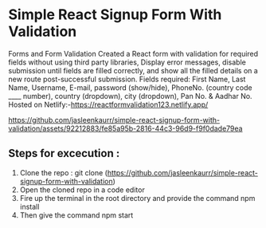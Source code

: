 # Simple React Signup Form With Validation
Forms and Form Validation
Created a React form with validation for required fields without using third party libraries, Display error messages, disable submission until fields are filled correctly, and show all the filled details on a new route post-successful submission. Fields required: First Name, Last Name, Username, E-mail, password (show/hide), PhoneNo. (country code ____ number), country (dropdown), city (dropdown), Pan No. & Aadhar No.
Hosted on Netlify:-https://reactformvalidation123.netlify.app/






https://github.com/jasleenkaurr/simple-react-signup-form-with-validation/assets/92212883/fe85a95b-2816-44c3-96d9-f9f0dade79ea


## Steps for excecution :

 1. Clone the repo : git clone (https://github.com/jasleenkaurr/simple-react-signup-form-with-validation)
 2. Open the cloned repo in a code editor 
 3. Fire up the terminal in the root directory and provide the command npm install
 4. Then give the command npm start
